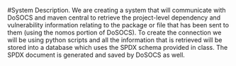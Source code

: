 #System Description.
We are creating a system that will communicate with DoSOCS and maven central to retrieve the project-level dependency and vulnerability information relating to the package or file that has been sent to them (using the nomos portion of DoSOCS). To create the connection we will be using python scripts and all the information that is retrieved will be stored into a database which uses the SPDX schema provided in class. The SPDX document is generated and saved by DoSOCS as well.
